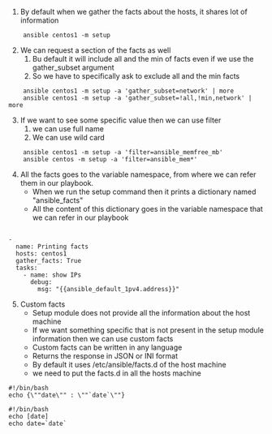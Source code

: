 1. By default when we gather the facts about the hosts, it shares lot of information

```
    ansible centos1 -m setup
```

2. We can request a section of the facts as well
   1. Bu default it will include all and the min of facts even if we use the gather_subset argument
   2. So we have to specifically ask to exclude all and the min facts

```
    ansible centos1 -m setup -a 'gather_subset=network' | more
    ansible centos1 -m setup -a 'gather_subset=!all,!min,network' | more
```

3. If we want to see some specific value then we can use filter
   1. we can use full name
   2. We can use wild card

```
    ansible centos1 -m setup -a 'filter=ansible_memfree_mb'
    ansible centos -m setup -a 'filter=ansible_mem*'
```

4. All the facts goes to the variable namespace, from where we can refer them in our playbook. 
   - When we run the setup command then it prints a dictionary named "ansible_facts"
   - All the content of this dictionary goes in the variable namespace that we can refer in our playbook

```

- 
  name: Printing facts
  hosts: centos1
  gather_facts: True
  tasks:
    - name: show IPs
      debug:
        msg: "{{ansible_default_1pv4.address}}"
```

5. Custom facts
    - Setup module does not provide all the information about the host machine
    - If we want something specific that is not present in the setup module information then we can use custom facts
    - Custom facts can be written in any language
    - Returns the response in JSON or INI format
    - By default it uses /etc/ansible/facts.d of the host machine
    - we need to put the facts.d in all the hosts machine

```1st format: getdate.fact
#!/bin/bash
echo {\""date\"" : \""`date`\""}
```

```2nd format getdata2.fact
#!/bin/bash
echo [date]
echo date=`date`
```